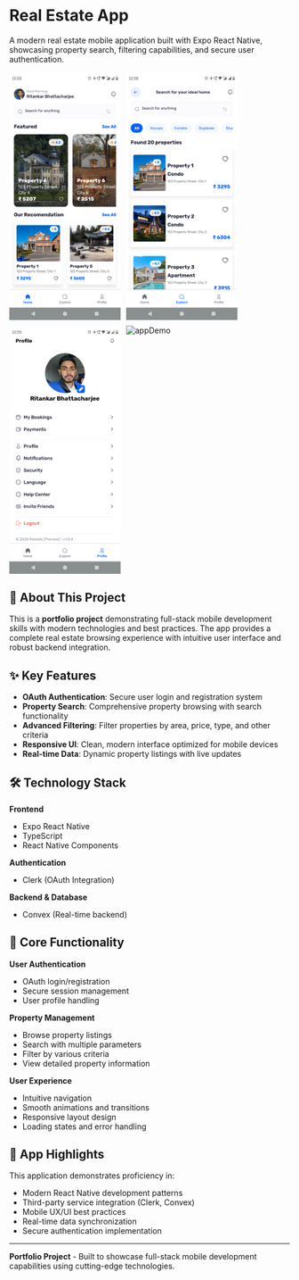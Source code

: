 # Real Estate App

A modern real estate mobile application built with Expo React Native, showcasing property search, filtering capabilities, and secure user authentication.

<div style="display: flex; flex-direction: row; gap: 10px; flex-wrap: wrap">
<img src="./sreenshots/home_screen.png" alt="home" width="200"/>
<img src="./sreenshots/explore_screen.png" alt="explore" width="200"/>
<img src="./sreenshots/profile_screen.png" alt="profile" width="200"/>
<img src="./sreenshots/appDemo.gif" alt="appDemo" width="200"/>
</div>

## 📱 About This Project

This is a **portfolio project** demonstrating full-stack mobile development skills with modern technologies and best practices. The app provides a complete real estate browsing experience with intuitive user interface and robust backend integration.

## ✨ Key Features

- **OAuth Authentication**: Secure user login and registration system
- **Property Search**: Comprehensive property browsing with search functionality
- **Advanced Filtering**: Filter properties by area, price, type, and other criteria
- **Responsive UI**: Clean, modern interface optimized for mobile devices
- **Real-time Data**: Dynamic property listings with live updates

## 🛠️ Technology Stack

**Frontend**

- Expo React Native
- TypeScript
- React Native Components

**Authentication**

- Clerk (OAuth Integration)

**Backend & Database**

- Convex (Real-time backend)

## 🎯 Core Functionality

**User Authentication**

- OAuth login/registration
- Secure session management
- User profile handling

**Property Management**

- Browse property listings
- Search with multiple parameters
- Filter by various criteria
- View detailed property information

**User Experience**

- Intuitive navigation
- Smooth animations and transitions
- Responsive layout design
- Loading states and error handling

## 📱 App Highlights

This application demonstrates proficiency in:

- Modern React Native development patterns
- Third-party service integration (Clerk, Convex)
- Mobile UX/UI best practices
- Real-time data synchronization
- Secure authentication implementation

---

**Portfolio Project** - Built to showcase full-stack mobile development capabilities using cutting-edge technologies.
